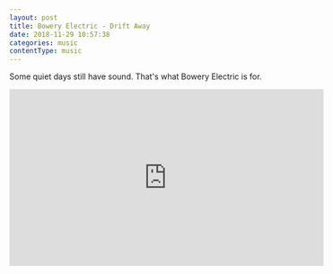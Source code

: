 ```yaml
---
layout: post
title: Bowery Electric - Drift Away
date: 2018-11-29 10:57:38
categories: music
contentType: music
---
```


Some quiet days still have sound.  That's what Bowery Electric is for.

<iframe width="560" height="315" src="https://www.youtube.com/embed/7F2e3tRQnR8" frameborder="0" allow="accelerometer; autoplay; encrypted-media; gyroscope; picture-in-picture" allowfullscreen></iframe>
